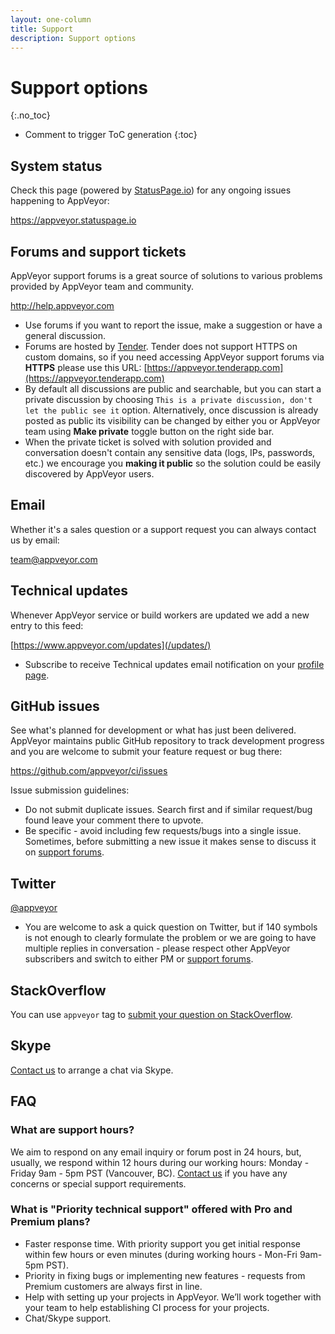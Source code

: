 ```yaml
---
layout: one-column
title: Support
description: Support options
---
```


<!-- markdownlint-disable MD022 MD032 -->
# Support options
{:.no_toc}

* Comment to trigger ToC generation
{:toc}
<!-- markdownlint-enable MD022 MD032 -->

## System status

Check this page (powered by [StatusPage.io](https://www.statuspage.io/))
for any ongoing issues happening to AppVeyor:

<https://appveyor.statuspage.io>

## Forums and support tickets

AppVeyor support forums is a great source of solutions to various problems provided
by AppVeyor team and community.

<http://help.appveyor.com>

* Use forums if you want to report the issue, make a suggestion or have a general discussion.
* Forums are hosted by [Tender](https://tenderapp.com/). Tender does not support HTTPS on custom domains, so if you need accessing AppVeyor support forums via **HTTPS** please use this URL: [https://appveyor.tenderapp.com](https://appveyor.tenderapp.com)
* By default all discussions are public and searchable, but you can start a private discussion by choosing `This is a private discussion, don't let the public see it` option. Alternatively, once discussion is already posted as public its visibility can be changed by either you or AppVeyor team using **Make private** toggle button on the right side bar.
* When the private ticket is solved with solution provided and conversation doesn't contain any sensitive data (logs, IPs, passwords, etc.) we encourage you **making it public** so the solution could be easily discovered by AppVeyor users.

## Email

Whether it's a sales question or a support request you can always contact us by email:

[team@appveyor.com](mailto:team@appveyor.com)


## Technical updates

Whenever AppVeyor service or build workers are updated we add a new entry to this feed:

[https://www.appveyor.com/updates](/updates/)

* Subscribe to receive Technical updates email notification on your [profile page](https://ci.appveyor.com/profile).


## GitHub issues

See what's planned for development or what has just been delivered. AppVeyor maintains public GitHub repository to track development progress and you are welcome to submit your feature request or bug there:

<https://github.com/appveyor/ci/issues>

Issue submission guidelines:

* Do not submit duplicate issues. Search first and if similar request/bug found leave your comment there to upvote.
* Be specific - avoid including few requests/bugs into a single issue. Sometimes, before submitting a new issue it makes sense to discuss it on [support forums](http://help.appveyor.com).

## Twitter

<a href="https://twitter.com/appveyor" target="_blank" rel="noopener">@appveyor</a>

* You are welcome to ask a quick question on Twitter, but if 140 symbols is not enough to clearly formulate the problem or we are going to have multiple replies in conversation - please respect other AppVeyor subscribers and switch to either PM or [support forums](http://help.appveyor.com).

## StackOverflow

You can use `appveyor` tag to [submit your question on StackOverflow](https://stackoverflow.com/tags/appveyor/info).

## Skype

[Contact us](mailto:team@appveyor.com) to arrange a chat via Skype.

## FAQ

### What are support hours?

We aim to respond on any email inquiry or forum post in 24 hours, but, usually, we respond within 12 hours during our working hours: Monday - Friday 9am - 5pm PST (Vancouver, BC).
[Contact us](mailto:team@appveyor.com) if you have any concerns or special support requirements.

### What is "Priority technical support" offered with Pro and Premium plans?

* Faster response time. With priority support you get initial response within few hours or even minutes (during working hours - Mon-Fri 9am-5pm PST).
* Priority in fixing bugs or implementing new features - requests from Premium customers are always first in line.
* Help with setting up your projects in AppVeyor. We’ll work together with your team to help establishing CI process for your projects.
* Chat/Skype support.
